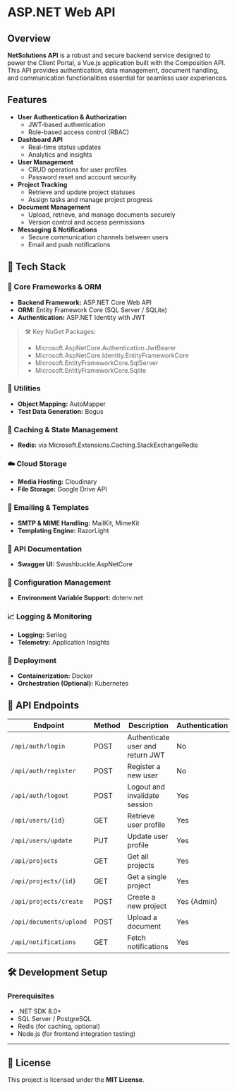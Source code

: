 # ASP.NET Web API

## Overview
**NetSolutions API** is a robust and secure backend service designed to power the Client Portal, a Vue.js application built with the Composition API. This API provides authentication, data management, document handling, and communication functionalities essential for seamless user experiences.

## Features
- **User Authentication & Authorization**
  - JWT-based authentication
  - Role-based access control (RBAC)
- **Dashboard API**
  - Real-time status updates
  - Analytics and insights
- **User Management**
  - CRUD operations for user profiles
  - Password reset and account security
- **Project Tracking**
  - Retrieve and update project statuses
  - Assign tasks and manage project progress
- **Document Management**
  - Upload, retrieve, and manage documents securely
  - Version control and access permissions
- **Messaging & Notifications**
  - Secure communication channels between users
  - Email and push notifications

## 🧹 Tech Stack

### 🔧 Core Frameworks & ORM
- **Backend Framework:** ASP.NET Core Web API
- **ORM:** Entity Framework Core (SQL Server / SQLite)
- **Authentication:** ASP.NET Identity with JWT

> 🛠️ Key NuGet Packages:
> - Microsoft.AspNetCore.Authentication.JwtBearer
> - Microsoft.AspNetCore.Identity.EntityFrameworkCore
> - Microsoft.EntityFrameworkCore.SqlServer
> - Microsoft.EntityFrameworkCore.Sqlite

### 🧠 Utilities
- **Object Mapping:** AutoMapper
- **Test Data Generation:** Bogus

### 🧵 Caching & State Management
- **Redis:** via Microsoft.Extensions.Caching.StackExchangeRedis

### ☁️ Cloud Storage
- **Media Hosting:** Cloudinary
- **File Storage:** Google Drive API

### 📧 Emailing & Templates
- **SMTP & MIME Handling:** MailKit, MimeKit
- **Templating Engine:** RazorLight

### 📜 API Documentation
- **Swagger UI:** Swashbuckle.AspNetCore

### 🌱 Configuration Management
- **Environment Variable Support:** dotenv.net

### 📈 Logging & Monitoring
- **Logging:** Serilog
- **Telemetry:** Application Insights

### 🚢 Deployment
- **Containerization:** Docker
- **Orchestration (Optional):** Kubernetes

## 📡 API Endpoints

| Endpoint                   | Method | Description                           | Authentication |
|----------------------------|--------|---------------------------------------|----------------|
| `/api/auth/login`          | POST   | Authenticate user and return JWT     | No             |
| `/api/auth/register`       | POST   | Register a new user                  | No             |
| `/api/auth/logout`         | POST   | Logout and invalidate session        | Yes            |
| `/api/users/{id}`          | GET    | Retrieve user profile                | Yes            |
| `/api/users/update`        | PUT    | Update user profile                  | Yes            |
| `/api/projects`            | GET    | Get all projects                     | Yes            |
| `/api/projects/{id}`       | GET    | Get a single project                 | Yes            |
| `/api/projects/create`     | POST   | Create a new project                 | Yes (Admin)    |
| `/api/documents/upload`    | POST   | Upload a document                    | Yes            |
| `/api/notifications`       | GET    | Fetch notifications                  | Yes            |

## 🛠 Development Setup

### Prerequisites
- .NET SDK 8.0+
- SQL Server / PostgreSQL
- Redis (for caching, optional)
- Node.js (for frontend integration testing)

---

## 📄 License
This project is licensed under the **MIT License**.


